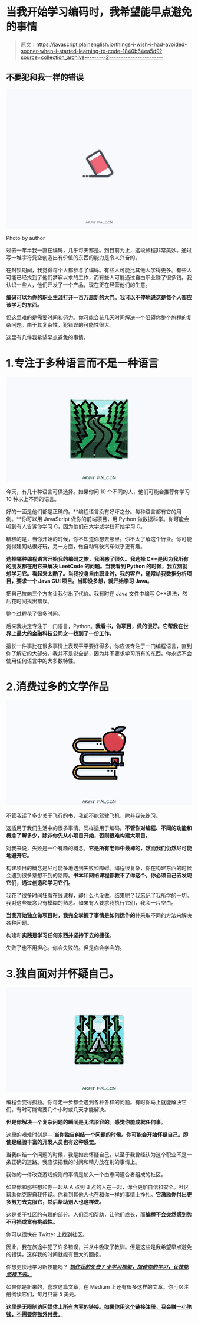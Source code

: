 # 当我开始学习编码时，我希望能早点避免的事情

> 原文：<https://javascript.plainenglish.io/things-i-wish-i-had-avoided-sooner-when-i-started-learning-to-code-1840b64ea5d9?source=collection_archive---------2----------------------->

## 不要犯和我一样的错误

![](img/4a5927d21a572f2b3b84f0bf32fce755.png)

Photo by author

过去一年半我一直在编码，几乎每天都是。到目前为止，这段旅程非常美妙。通过写一堆字符凭空创造出有价值的东西的能力是令人兴奋的。

在封锁期间，我觉得每个人都参与了编码。有些人可能比其他人学得更多。有些人可能已经找到了他们梦寐以求的工作，而有些人可能通过自由职业赚了很多钱。我认识一些人，他们开发了一个产品，现在正在经营他们的生意。

**编码可以为你的职业生涯打开一百万扇新的大门。我可以不停地说这是每个人都应该学习的东西。**

但这里难的是需要时间和努力。你可能会花几天时间解决一个阻碍你整个旅程的复杂问题。由于其复杂性，犯错误的可能性很大。

这里有几件我希望早点避免的事情。

# 1.专注于多种语言而不是一种语言

![](img/eae12fc92e39a6c2257cf309ab3a1587.png)

今天，有几十种语言可供选择。如果你问 10 个不同的人，他们可能会推荐你学习 10 种以上不同的语言。

好的一面是他们都是正确的。**编程语言没有好坏之分。每种语言都有它的用例。**你可以用 JavaScript 做你的前端项目，用 Python 做数据科学。你可能会听到有人告诉你学习 C，因为他们在大学或学校开始学习 C。

糟糕的是，当你开始的时候，你不知道你想去哪里。你不太了解这个行业。你可能觉得建网站很好玩，另一方面，做自动驾驶汽车似乎更有趣。

**选择哪种编程语言开始我的编码之旅，我困惑了很久。我选择 C++是因为我所有的朋友都在用它来解决 LeetCode 的问题。当我看到 Python 的时候，我立刻就想学习它。看起来太酷了。当我投身自由职业时，我的客户，通常给我数据分析项目，要求一个 Java GUI 项目。当即没多想，就开始学习 Java。**

把自己拉向三个方向让我付出了代价。我有时在 Java 文件中编写 C++语法，然后花时间找出错误。

整个过程花了很多时间。

后来我决定专注于一门语言，Python。**我看书，做项目，做的很好。它帮我在世界上最大的金融科技公司之一找到了一份工作。**

擅长一件事比在很多事情上表现平平要好得多。你应该专注于一门编程语言，直到你了解它的大部分。我并不是说全部，因为并不要求学习所有的东西。你永远不会使用任何语言中的大多数特性。

# 2.消费过多的文学作品

![](img/9c30014a82e9966df5618d4a5fd62119.png)

不管我读了多少关于飞行的书，我都不能驾驶飞机，除非我先练习。

这适用于我们生活中的很多事情，同样适用于编码。**不管你对编程、不同的功能和概念了解多少，除非你先从小项目开始，否则很难构建大项目。**

对我来说，失败是一个有趣的概念。**它是所有老师中最棒的，然而我们仍然尽可能地避开它。**

构建项目的概念是尽可能多地遇到失败和障碍。编程很复杂，你在构建东西的时候会遇到很多意想不到的路障。**书本和网络课程都教不了你这个。你必须自己去发现它们，通过创造和学习它们。**

我花了很多时间狂看在线课程，却什么也没做。结果呢？我忘记了我所学的一切。我对这些概念只有模糊的熟悉。如果有人要求我执行它们，我会一片空白。

**当我开始独立做项目时，我完全掌握了事情是如何运作的**并采取不同的方法来解决各种问题。

构建和**实践是学习任何东西并坚持下去的捷径**。

失败了也不用担心。你会失败的。但是你会学会的。

# 3.独自面对并怀疑自己。

![](img/30d26935d55f041bf848aaab422357f2.png)

编程会变得孤独。你每走一步都会遇到各种各样的问题。有时你马上就能解决它们。有时可能需要几个小时或几天才能解决。

**但是你解决一个复杂问题的瞬间是无法形容的。感觉你能成就任何事。**

这里的艰难时刻是— **当你独自纠结一个问题的时候。你可能会开始怀疑自己。即使是经验丰富的开发人员也有这种感觉。**

当我纠结一个问题的时候，我是如此怀疑自己，以至于我曾经认为这个职业不是一条正确的道路。我应该把我的时间和精力放在别的事情上。

我做的一件改变游戏规则的事情是加入一个由志同道合者组成的社区。

如果你和那些想和你一起从 A 点到 B 点的人在一起，你会更加自信和安全。社区帮助你克服自我怀疑。你看到其他人也在和你一样的事情上挣扎。**它激励你付出更多努力去克服它，然后帮助别人也这样做。**

这是关于社区的有趣的部分。人们互相帮助，让他们成长，而**编程不会突然感到势不可挡或富有挑战性。**

你可以很快在 Twitter 上找到社区。

因此，我在旅途中犯了许多错误，并从中吸取了教训。但是这些是我希望早点避免的错误，这样我的时间就能有巨大的回报。

你想更快地学习新技能吗？ [***抓住我的免费 7 步学习框架，加速你的学习，让技能坚持下去。***](https://dedicated-innovator-3432.ck.page/47cebcc022)

如果你是新来的，喜欢这篇文章，在 Medium 上还有很多这样的文章。你可以注册阅读它们，每月只需 5 美元。

[**这里是无限制访问媒体上所有内容的链接。如果你用这个链接注册，我会赚一小笔钱，不需要你额外付费。**](https://arpitfalcon.medium.com/membership)